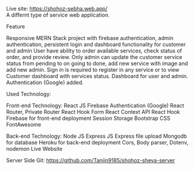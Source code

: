 Live site: https://shohoz-sebha.web.app/     
A differnt type of service web application.

Feature

Responsive MERN Stack project with firebase authentication, admin authentication, persistent login and dashboard functionality for customer and admin
User have ability to order available services, check status of order, and provide review.
Only admin can update the customer service status from pending to on going to done, add new service with image and add new admin.
Sign in is required to register in any service or to view Customer dashboard with services status.
Dashboard for user and admin.
Authentication (Google) added.

Used Technology:

Front-end Technology:
    React JS
    Firebase Authentication (Google)
    React Router, Private Router
    React Hook Form
    React Context API
    React Hook
    Firebase for front-end deployment
    Session Storage
    Bootstrap
    CSS
    FontAwesome

Back-end Technology:
    Node JS
    Express JS
    Express file upload
    Mongodb for database
    Heroku for back-end deployment
    Cors, Body parser, Dotenv, nodemon
    Live Website

Server Side Git: https://github.com/Tanjin9185/shohoz-sheva-server




